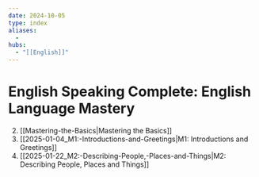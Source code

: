 ```yaml
---
date: 2024-10-05
type: index
aliases:
  -
hubs:
  - "[[English]]"
---
```


# English Speaking Complete: English Language Mastery

2. [[Mastering-the-Basics|Mastering the Basics]]
3. [[2025-01-04_M1:-Introductions-and-Greetings|M1: Introductions and Greetings]]
4. [[2025-01-22_M2:-Describing-People,-Places-and-Things|M2: Describing People, Places and Things]]
